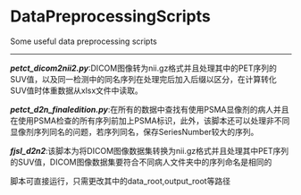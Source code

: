 # DataPreprocessingScripts
Some useful data preprocessing scripts

---

***petct_dicom2nii2.py***:DICOM图像转为nii.gz格式并且处理其中的PET序列的SUV值，以及同一检测中的同名序列在处理完后加入后缀以区分，在计算转化SUV值时体重数据从xlsx文件中读取。

 ***petct_d2n_finaledition.py***:在所有的数据中查找有使用PSMA显像剂的病人并且在使用PSMA检查的所有序列前加上PSMA标识，此外，该脚本还可以处理非不同显像剂序列同名的问题，若序列同名，保存SeriesNumber较大的序列。

 ***fjsl_d2n2***:该脚本为将DICOM图像数据集转换为nii.gz格式并且处理其中PET序列的SUV值，DICOM图像数据集要符合不同病人文件夹中的序列命名是相同的

脚本可直接运行，只需更改其中的data_root,output_root等路径
